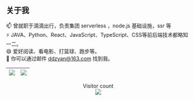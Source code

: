## 关于我

📫 曾就职于滴滴出行，负责集团 serverless ，node.js 基础设施，ssr 等  
⚡ JAVA、Python、React、JavaScript、TypeScript、CSS等前后端技术都略知一二。  
😄 爱好阅读、看电影、打篮球、跑步等。  
💬 你可以通过邮件 ddzyan@163.com 找到我。


|![](https://github-readme-stats.vercel.app/api?username=ddzyan&show_icons=true&theme=radical)|![](https://github-readme-stats.vercel.app/api/top-langs/?username=ddzyan&layout=compact&theme=tokyonight&langs_count=10)|
|-|-|

<p align="center"> 
  Visitor count<br>
  <img src="https://profile-counter.glitch.me/ddzyan/count.svg" />
</p>

